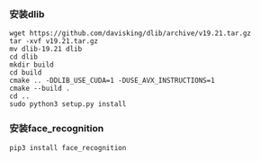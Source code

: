 ###  安装dlib
```
wget https://github.com/davisking/dlib/archive/v19.21.tar.gz
tar -xvf v19.21.tar.gz
mv dlib-19.21 dlib
cd dlib
mkdir build
cd build
cmake .. -DDLIB_USE_CUDA=1 -DUSE_AVX_INSTRUCTIONS=1
cmake --build .
cd ..
sudo python3 setup.py install
```

### 安装face_recognition
```
pip3 install face_recognition
```


